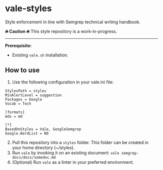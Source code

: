 # vale-styles

Style enforcement in line with Semgrep technical writing handbook.

**🔥 Caution 🔥**
This style repository is a work-in-progress.

----

**Prerequisite:**
* Existing `vale.sh` installation.

## How to use

1. Use the following configuration in your vale.ini file:
```
StylesPath = styles
MinAlertLevel = suggestion
Packages = Google
Vocab = Tech

[formats]
mdx = md

[*]
BasedOnStyles = Vale, GoogleSemgrep
Google.WordList = NO
```
2. Pull this repository into a `styles` folder. This folder can be created in your home directory (~/styles). 
2. Run `vale` by invoking it on an existing document: `vale semgrep-docs/docs/somedoc.md`
3. (Optional) Run `vale` as a linter in your preferred environment.
